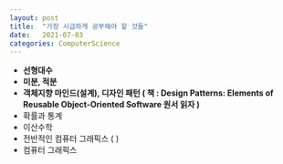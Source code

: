 ```yaml
---
layout: post
title:  "가장 시급하게 공부해야 할 것들"
date:   2021-07-03
categories: ComputerScience
---
```

      
- **선형대수**               
- **미분, 적분** 
- **객체지향 마인드(설계), 디자인 패턴 ( 책 : Design Patterns: Elements of Reusable Object-Oriented Software 원서 읽자 )**            
- 확률과 통계          
- 이산수학           
- 전반적인 컴퓨터 그래픽스 ( )               
- 컴퓨터 그래픽스
           